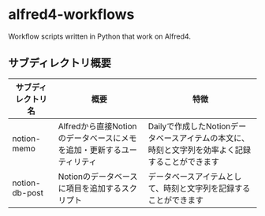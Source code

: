 # alfred4-workflows

Workflow scripts written in Python that work on Alfred4.

## サブディレクトリ概要

| サブディレクトリ名 | 概要 | 特徴 |
|-------------------|------|------|
| notion-memo       | Alfredから直接Notionのデータベースにメモを追加・更新するユーティリティ | Dailyで作成したNotionデータベースアイテムの本文に、時刻と文字列を効率よく記録することができます |
| notion-db-post    | Notionのデータベースに項目を追加するスクリプト | データベースアイテムとして、時刻と文字列を記録することができます |
